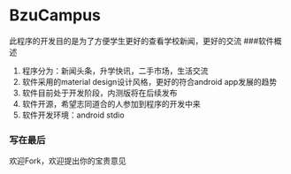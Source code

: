 # BzuCampus
   此程序的开发目的是为了方便学生更好的查看学校新闻，更好的交流
###软件概述 
1. 程序分为：新闻头条，升学快讯，二手市场，生活交流
2. 软件采用的material design设计风格，更好的符合android app发展的趋势
3. 软件目前处于开发阶段，内测版将在后续发布
4. 软件开源，希望志同道合的人参加到程序的开发中来
5. 软件开发环境：android stdio

### 写在最后
   欢迎Fork，欢迎提出你的宝贵意见
